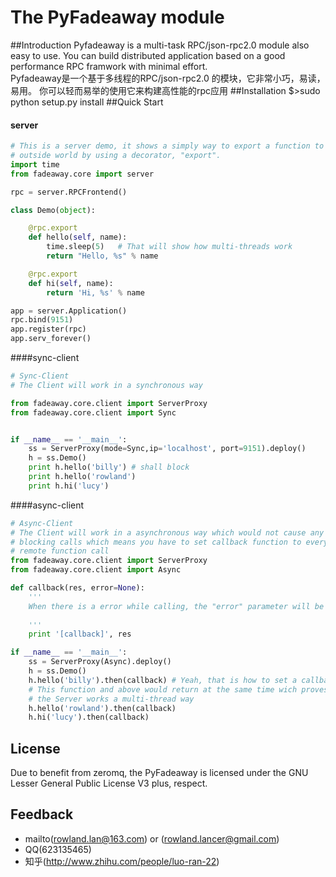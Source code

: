 ﻿The PyFadeaway module
===
##Introduction
Pyfadeaway is a multi-task RPC/json-rpc2.0 module also easy to use.
You can build distributed application based on a good performance RPC 
framwork with minimal effort.</br>
Pyfadeaway是一个基于多线程的RPC/json-rpc2.0 的模块，它非常小巧，易读，易用。
你可以轻而易举的使用它来构建高性能的rpc应用
##Installation
	$>sudo python setup.py install
##Quick Start
#### server
```python
# This is a server demo, it shows a simply way to export a function to the
# outside world by using a decorator, "export".
import time
from fadeaway.core import server

rpc = server.RPCFrontend()

class Demo(object):

    @rpc.export
    def hello(self, name):
        time.sleep(5)   # That will show how multi-threads work
        return "Hello, %s" % name

    @rpc.export
    def hi(self, name):
        return 'Hi, %s' % name

app = server.Application()
rpc.bind(9151)
app.register(rpc)
app.serv_forever()
```
####sync-client
```python
# Sync-Client
# The Client will work in a synchronous way

from fadeaway.core.client import ServerProxy
from fadeaway.core.client import Sync


if __name__ == '__main__':
    ss = ServerProxy(mode=Sync,ip='localhost', port=9151).deploy()
    h = ss.Demo()
    print h.hello('billy') # shall block
    print h.hello('rowland')
    print h.hi('lucy')
```
####async-client
```python
# Async-Client
# The Client will work in a asynchronous way which would not cause any 
# blocking calls which means you have to set callback function to every 
# remote function call
from fadeaway.core.client import ServerProxy
from fadeaway.core.client import Async

def callback(res, error=None):
    '''
    When there is a error while calling, the "error" parameter will be set
    
    '''
    print '[callback]', res

if __name__ == '__main__':
    ss = ServerProxy(Async).deploy()
    h = ss.Demo()
    h.hello('billy').then(callback) # Yeah, that is how to set a callback
    # This function and above would return at the same time wich proves
    # the Server works a multi-thread way
    h.hello('rowland').then(callback)
    h.hi('lucy').then(callback)
```
## License
Due to benefit from zeromq, the PyFadeaway is licensed under the GNU Lesser
General Public License V3 plus, respect.

## Feedback
* mailto(rowland.lan@163.com) or (rowland.lancer@gmail.com)
* QQ(623135465)
* 知乎(http://www.zhihu.com/people/luo-ran-22)
